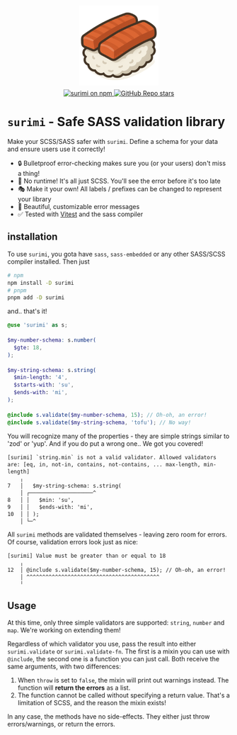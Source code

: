 <p align="center">
  <a href="https://github.com/janis-me/surimi" target="_blank" rel="noopener noreferrer">
    <img width="180" src="./surimi.png" alt="Themed logo">
  </a>
</p>
<p align="center" style="margin-top: -8px">
  <a href="https://npmjs.com/package/surimi">
    <img alt="surimi on npm" src="https://img.shields.io/npm/v/surimi?label=surimi%20on%20npm%20&labelColor=orange&color=grey">
  </a>
  <a href="https://github.com/janis-me/surimi">
    <img alt="GitHub Repo stars" src="https://img.shields.io/github/stars/janis-me/surimi?style=flat">
  </a>
</p>

# `surimi` - Safe SASS validation library

Make your SCSS/SASS safer with `surimi`. Define a schema for your data and ensure users use it correctly!

- 🔒 Bulletproof error-checking makes sure you (or your users) don't miss a thing!
- 🚀 No runtime! It's all just SCSS. You'll see the error before it's too late
- 🎭 Make it your own! All labels / prefixes can be changed to represent your library
- 🌈 Beautiful, customizable error messages
- ✅ Tested with [Vitest](https://vitest.dev) and the sass compiler

## installation

To use `surimi`, you gota have `sass`, `sass-embedded` or any other SASS/SCSS compiler installed. Then just

```bash
# npm
npm install -D surimi
# pnpm
pnpm add -D surimi
```

and.. that's it!

```scss
@use 'surimi' as s;

$my-number-schema: s.number(
  $gte: 18,
);

$my-string-schema: s.string(
  $min-length: '4',
  $starts-with: 'su',
  $ends-with: 'mi',
);

@include s.validate($my-number-schema, 15); // Oh-oh, an error!
@include s.validate($my-string-schema, 'tofu'); // No way!
```

You will recognize many of the properties - they are simple strings similar to 'zod' or 'yup'. And if you do put a wrong one.. We got you covered!

```
[surimi] `string.min` is not a valid validator. Allowed validators are: [eq, in, not-in, contains, not-contains, ... max-length, min-length]
    ╷
7   │   $my-string-schema: s.string(
    │ ┌────────────────────^
8   │ │   $min: 'su',
9   │ │   $ends-with: 'mi',
10  │ │ );
    │ └─^
```

All `surimi` methods are validated themselves - leaving zero room for errors. Of course, validation errors look just as nice:

```
[surimi] Value must be greater than or equal to 18
    ╷
12  │ @include s.validate($my-number-schema, 15); // Oh-oh, an error!
    │ ^^^^^^^^^^^^^^^^^^^^^^^^^^^^^^^^^^^^^^^^^^
    ╵
```

## Usage

At this time, only three simple validators are supported: `string`, `number` and `map`. We're working on extending them!

Regardless of which validator you use, pass the result into either `surimi.validate` or `surimi.validate-fn`. The first is a mixin you can use with `@include`, the second one is a function you can just call. Both receive the same arguments, with two differences:

1. When `throw` is set to `false`, the mixin will print out warnings instead. The function will **return the errors** as a list.
2. The function cannot be called without specifying a return value. That's a limitation of SCSS, and the reason the mixin exists!

In any case, the methods have no side-effects. They either just throw errors/warnings, or return the errors.

